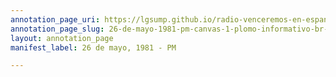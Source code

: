 ```yaml
---
annotation_page_uri: https://lgsump.github.io/radio-venceremos-en-espanol/annotations/26-de-mayo-1981-pm-canvas-1-plomo-informativo-br-tortura-br-bajas.json
annotation_page_slug: 26-de-mayo-1981-pm-canvas-1-plomo-informativo-br-tortura-br-bajas
layout: annotation_page
manifest_label: 26 de mayo, 1981 - PM

---
```

